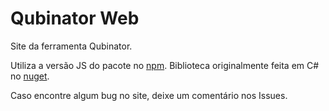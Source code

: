 # Qubinator Web

Site da ferramenta Qubinator. 

Utiliza a versão JS do pacote no [npm](https://github.com/jean-lourenco/qubinator-js).
Biblioteca originalmente feita em C# no [nuget](https://github.com/jean-lourenco/Qubinator).

Caso encontre algum bug no site, deixe um comentário nos Issues.
